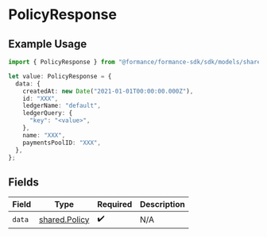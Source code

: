 # PolicyResponse

## Example Usage

```typescript
import { PolicyResponse } from "@formance/formance-sdk/sdk/models/shared";

let value: PolicyResponse = {
  data: {
    createdAt: new Date("2021-01-01T00:00:00.000Z"),
    id: "XXX",
    ledgerName: "default",
    ledgerQuery: {
      "key": "<value>",
    },
    name: "XXX",
    paymentsPoolID: "XXX",
  },
};
```

## Fields

| Field                                                 | Type                                                  | Required                                              | Description                                           |
| ----------------------------------------------------- | ----------------------------------------------------- | ----------------------------------------------------- | ----------------------------------------------------- |
| `data`                                                | [shared.Policy](../../../sdk/models/shared/policy.md) | :heavy_check_mark:                                    | N/A                                                   |